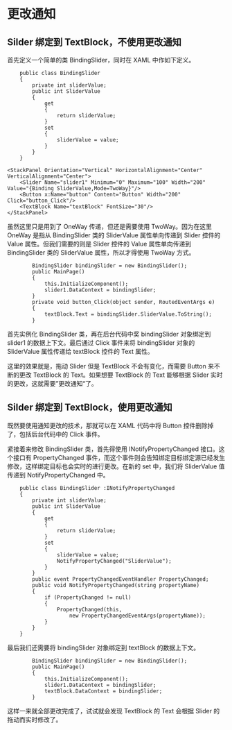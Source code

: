 # 更改通知

## Silder 绑定到 TextBlock，不使用更改通知

首先定义一个简单的类 BindingSlider，同时在 XAML 中作如下定义。

```
    public class BindingSlider
    {
        private int sliderValue;
        public int SliderValue
        {
            get
            {
                return sliderValue;
            }
            set
            {
                sliderValue = value;
            }
        }
    }
```

```
<StackPanel Orientation="Vertical" HorizontalAlignment="Center" VerticalAlignment="Center">
    <Slider Name="slider1" Minimum="0" Maximum="100" Width="200" Value="{Binding SliderValue,Mode=TwoWay}"/>
    <Button x:Name="button" Content="Button" Width="200" Click="button_Click"/>
    <TextBlock Name="textBlock" FontSize="30"/>
</StackPanel>
```

虽然这里只是用到了 OneWay 传递，但还是需要使用 TwoWay。因为在这里 OneWay 是指从 BindingSlider 类的 SliderValue 属性单向传递到 Slider 控件的 Value 属性。但我们需要的则是 Slider 控件的 Value 属性单向传递到 BindingSlider 类的 SliderValue 属性，所以才得使用 TwoWay 方式。

```
        BindingSlider bindingSlider = new BindingSlider();
        public MainPage()
        {
            this.InitializeComponent();
            slider1.DataContext = bindingSlider;
        }
        private void button_Click(object sender, RoutedEventArgs e)
        {
            textBlock.Text = bindingSlider.SliderValue.ToString();
        }
```

首先实例化 BindingSlider 类，再在后台代码中奖 bindingSlider 对象绑定到 slider1 的数据上下文。最后通过 Click 事件来将 bindingSlider 对象的 SliderValue 属性传递给 textBlock 控件的 Text 属性。

这里的效果就是，拖动 Slider 但是 TextBlock 不会有变化，而需要 Button 来不断的更改 TextBlock 的 Text。如果想要 TextBlock 的 Text 能够根据 Slider 实时的更改，这就需要”更改通知“了。

## Silder 绑定到 TextBlock，使用更改通知

既然要使用通知更改的技术，那就可以在 XAML 代码中将 Button 控件删除掉了，包括后台代码中的 Click 事件。

紧接着来修改 BindingSlider 类，首先得使用 INotifyPropertyChanged 接口。这个接口有 PropertyChanged 事件，而这个事件则会告知绑定目标绑定源已经发生修改，这样绑定目标也会实时的进行更改。在新的 set 中，我们将 SliderValue 值传递到 NotifyPropertyChanged 中。

```
    public class BindingSlider :INotifyPropertyChanged
    {
        private int sliderValue;
        public int SliderValue
        {
            get
            {
                return sliderValue;
            }
            set
            {
                sliderValue = value;
                NotifyPropertyChanged("SliderValue");     
            }
        }                                                                           
        public event PropertyChangedEventHandler PropertyChanged;
        public void NotifyPropertyChanged(string propertyName)
        {
            if (PropertyChanged != null)
            {
                PropertyChanged(this,
                    new PropertyChangedEventArgs(propertyName));
            }
        }
    }
```

最后我们还需要将 bindingSlider 对象绑定到 textBlock 的数据上下文。

```
        BindingSlider bindingSlider = new BindingSlider();
        public MainPage()
        {
            this.InitializeComponent();
            slider1.DataContext = bindingSlider;
            textBlock.DataContext = bindingSlider;           
        }
```

这样一来就全部更改完成了，试试就会发现 TextBlock 的 Text 会根据 Slider 的拖动而实时修改了。